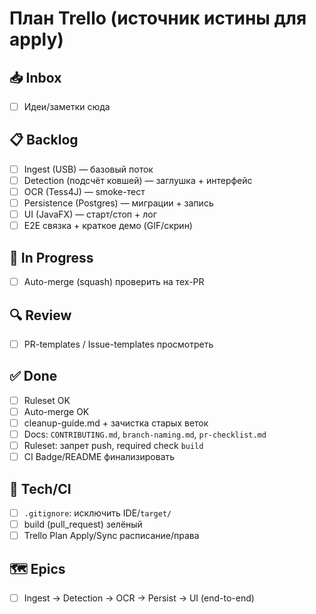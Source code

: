 # План Trello (источник истины для apply)

## 📥 Inbox
- [ ] Идеи/заметки сюда

## 📋 Backlog
- [ ] Ingest (USB) — базовый поток
- [ ] Detection (подсчёт ковшей) — заглушка + интерфейс
- [ ] OCR (Tess4J) — smoke-тест
- [ ] Persistence (Postgres) — миграции + запись
- [ ] UI (JavaFX) — старт/стоп + лог
- [ ] E2E связка + краткое демо (GIF/скрин)

## 🚧 In Progress
- [ ] Auto-merge (squash) проверить на тех-PR

## 🔍 Review
- [ ] PR-templates / Issue-templates просмотреть

## ✅ Done
- [ ] Ruleset OK
- [ ] Auto-merge OK
- [ ] cleanup-guide.md + зачистка старых веток
- [ ] Docs: `CONTRIBUTING.md`, `branch-naming.md`, `pr-checklist.md`
- [ ] Ruleset: запрет push, required check `build`
- [ ] CI Badge/README финализировать

## 🧰 Tech/CI
- [ ] `.gitignore`: исключить IDE/`target/`
- [ ] build (pull_request) зелёный
- [ ] Trello Plan Apply/Sync расписание/права

## 🗺 Epics
- [ ] Ingest → Detection → OCR → Persist → UI (end-to-end)

